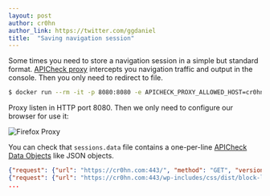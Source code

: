 ```yaml
---
layout: post
author: cr0hn
author_link: https://twitter.com/ggdaniel
title:  "Saving navigation session"
---
```


Some times you need to store a navigation session in a simple but standard format. [APICheck proxy](https://bbva.github.io/apicheck/tools/apicheck/apicheck-proxy) intercepts you navigation traffic and output in the console. Then you only need to redirect to file.
<!--more-->

```bash
$ docker run --rm -it -p 8080:8080 -e APICHECK_PROXY_ALLOWED_HOST=cr0hn.com bbvalabs/apicheck-proxy >> sessions.data
```

Proxy listen in HTTP port 8080. Then we only need to configure our browser for use it:

![Firefox Proxy](https://i.ibb.co/2kPCKTT/Preferencias-firefox.png)

You can check that `sessions.data` file contains a one-per-line [APICheck Data Objects](https://bbva.github.io/apicheck/docs/building-new-tools#apicheck-data-format) like JSON objects.

```json
{"request": {"url": "https://cr0hn.com:443/", "method": "GET", "version": "HTTP/2.0", "headers": {":authority": "cr0hn.com", "user-agent": "Mozilla/5.0 (Macintosh; Intel Mac OS X 10.15; rv:74.0) Gecko/20100101 Firefox/74.0", "accept": "text/html,application/xhtml+xml,application/xml;q=0.9,image/webp,*/*;q=0.8", "accept-language": "es-ES,es;q=0.8,en-US;q=0.5,en;q=0.3", "accept-encoding": "gzip, deflate", "dnt": "1", "upgrade-insecure-requests": "1", "pragma": "no-cache", "cache-control": "no-cache", "te": "trailers", "cookie": "_ga=GA1.2.909075303.1551881907; _hjIncludedInSample=1; __cfduid=da5cc0bbb2c60d20283d8a844b37faff21589884526; _hjid=01db2950-2118-413a-9f47-77fd8b7478b7; _gid=GA1.2.1142604146.1590064671"}, "body": ""}, "response": {"status": 200, "reason": "", "headers": {"date": "Thu, 21 May 2020 13:12:08 GMT", "content-type": "text/html; charset=UTF-8", "vary": "Accept-Encoding", "x-powered-by": "ASP.NET 4.8", "link": "<https://cr0hn.com/>; rel=shortlink", "cf-cache-status": "DYNAMIC", "expect-ct": "max-age=604800, report-uri=\"https://report-uri.cloudflare.com/cdn-cgi/beacon/expect-ct\"", "server": "cloudflare", "cf-ray": "596e8c1aed73ff48-MAD", "content-encoding": "gzip", "cf-request-id": "02d8f5e4ce0000ff48233d6200000001"}, "body": "..."}}
{"request": {"url": "https://cr0hn.com:443/wp-includes/css/dist/block-library/style.min.css", "method": "GET", "version": "HTTP/2.0", "headers": {":authority": "cr0hn.com", "user-agent": "Mozilla/5.0 (Macintosh; Intel Mac OS X 10.15; rv:74.0) Gecko/20100101 Firefox/74.0", "accept": "text/css,*/*;q=0.1", "accept-language": "es-ES,es;q=0.8,en-US;q=0.5,en;q=0.3", "accept-encoding": "gzip, deflate", "dnt": "1", "referer": "https://cr0hn.com/", "pragma": "no-cache", "cache-control": "no-cache", "te": "trailers", "cookie": "_ga=GA1.2.909075303.1551881907; _hjIncludedInSample=1; __cfduid=da5cc0bbb2c60d20283d8a844b37faff21589884526; _hjid=01db2950-2118-413a-9f47-77fd8b7478b7; _gid=GA1.2.1142604146.1590064671"}, "body": ""}, "response": {"status": 200, "reason": "", "headers": {"date": "Thu, 21 May 2020 13:12:09 GMT", "content-type": "text/css", "last-modified": "Sat, 30 Nov 2019 09:30:02 GMT", "vary": "Accept-Encoding", "etag": "W/\"5de2369a-a1fb\"", "x-powered-by": "ASP.NET 4.8", "expires": "Sun, 16 May 2021 12:16:20 GMT", "cache-control": "public, max-age=31536000", "content-encoding": "gzip", "cf-cache-status": "HIT", "age": "182199", "expect-ct": "max-age=604800, report-uri=\"https://report-uri.cloudflare.com/cdn-cgi/beacon/expect-ct\"", "server": "cloudflare", "cf-ray": "596e8c22aa86ff48-MAD", "cf-request-id": "02d8f5e9ab0000ff4823031200000001"}, "body": "...."}}
...
```

